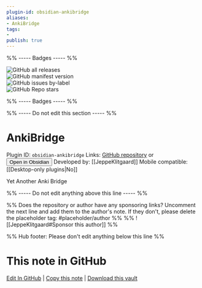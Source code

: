 ```yaml
---
plugin-id: obsidian-ankibridge
aliases:
- AnkiBridge
tags: 
- 
publish: true
---
```


%% ----- Badges ----- %%

![GitHub all releases](https://img.shields.io/github/downloads/JeppeKlitgaard/ObsidianAnkiBridge/total?color=573E7A&logo=github&style=for-the-badge)   
![GitHub manifest version](https://img.shields.io/github/manifest-json/v/JeppeKlitgaard/ObsidianAnkiBridge?color=573E7A&logo=github&style=for-the-badge)   
![GitHub issues by-label](https://img.shields.io/github/issues/JeppeKlitgaard/ObsidianAnkiBridge/help%20wanted?color=573E7A&logo=github&style=for-the-badge)   
![GitHub Repo stars](https://img.shields.io/github/stars/JeppeKlitgaard/ObsidianAnkiBridge?color=573E7A&logo=github&style=for-the-badge)

%% ----- Badges ----- %%

%% ----- Do not edit this section ----- %%

# AnkiBridge

Plugin ID: `obsidian-ankibridge`
Links: [GitHub repository](https://github.com/JeppeKlitgaard/ObsidianAnkiBridge) or [<button id=HH>Open in Obsidian</button>](obsidian://goto-plugin?id=obsidian-ankibridge)
Developed by: [[JeppeKlitgaard]]
Mobile compatible: [[Desktop-only plugins|No]]

Yet Another Anki Bridge

%% ----- Do not edit anything above this line ----- %% 

%% Does the repository or author have any sponsoring links? Uncomment the next line and add them to the author's note. If they don't, please delete the placeholder tag: #placeholder/author %%
%% ![[JeppeKlitgaard#Sponsor this author]] %%

%% Hub footer: Please don't edit anything below this line %%

# This note in GitHub

<span class="git-footer">[Edit In GitHub](https://github.dev/obsidian-community/obsidian-hub/blob/main/02%20-%20Community%20Expansions/02.05%20All%20Community%20Expansions/Plugins/obsidian-ankibridge.md "git-hub-edit-note") | [Copy this note](https://raw.githubusercontent.com/obsidian-community/obsidian-hub/main/02%20-%20Community%20Expansions/02.05%20All%20Community%20Expansions/Plugins/obsidian-ankibridge.md "git-hub-copy-note") | [Download this vault](https://github.com/obsidian-community/obsidian-hub/archive/refs/heads/main.zip "git-hub-download-vault") </span>